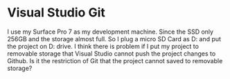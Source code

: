 
# Visual Studio Git

I use my Surface Pro 7 as my development machine.
Since the SSD only 256GB and the storage almost full.
So I plug a micro SD Card as D: and put the project on D: drive.
I think there is problem if I put my project to removable storage that Visual Studio cannot push the project changes to Github.
Is it the restriction of Git that the project cannot saved to removable storage?

        